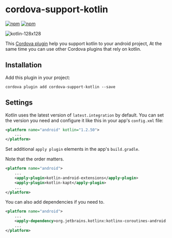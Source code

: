 
# cordova-support-kotlin

[![npm](https://img.shields.io/npm/v/cordova-support-kotlin.svg)](https://www.npmjs.com/package/cordova-support-kotlin) [![npm](https://img.shields.io/npm/dm/cordova-support-kotlin.svg)](https://www.npmjs.com/package/cordova-support-kotlin)

![kotlin-128x128](https://gss1.bdstatic.com/9vo3dSag_xI4khGkpoWK1HF6hhy/baike/w%3D268/sign=818bbcabfcf2b211e42e8248f2826511/9a504fc2d5628535746e08f997ef76c6a6ef6358.jpg)

This [Cordova plugin](https://www.npmjs.com/package/cordova-support-kotlin) help you support kotlin to your android project, At the same time you can use other Cordova plugins that rely on kotlin.

## Installation

Add this plugin in your project:

```shell
cordova plugin add cordova-support-kotlin --save
```

## Settings

Kotlin uses the latest version of `latest.integration` by default. You can set the version you need and configure it like this in your app's `config.xml` file:

```xml
<platform name="android" kotlin="1.2.50">
    ...
</platform>
```

Set additional `apply plugin` elements in the app's `build.gradle`.

Note that the order matters.

```xml
<platform name="android">
    ...
    <apply-plugin>kotlin-android-extensions</apply-plugin>
    <apply-plugin>kotlin-kapt</apply-plugin>
    ...
</platform>
```

You can also add dependencies if you need to.

```xml
<platform name="android">
    ...
    <apply-dependency>org.jetbrains.kotlinx:kotlinx-coroutines-android:1.3.0-M2</apply-dependency>
    ...
</platform>
```
